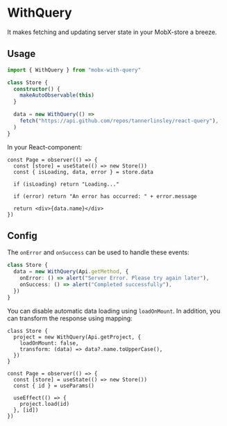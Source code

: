 # WithQuery

It makes fetching and updating server state in your MobX-store a breeze.

## Usage

```ts
import { WithQuery } from "mobx-with-query"

class Store {
  constructor() {
    makeAutoObservable(this)
  }

  data = new WithQuery(() =>
    fetch("https://api.github.com/repos/tannerlinsley/react-query"),
  )
}
```

In your React-component:

```tsx
const Page = observer(() => {
  const [store] = useState(() => new Store())
  const { isLoading, data, error } = store.data

  if (isLoading) return "Loading..."

  if (error) return "An error has occurred: " + error.message

  return <div>{data.name}</div>
})
```

## Config

The `onError` and `onSuccess` can be used to handle these events:

```ts
class Store {
  data = new WithQuery(Api.getMethod, {
    onError: () => alert("Server Error. Please try again later"),
    onSuccess: () => alert("Completed successfully"),
  })
}
```

You can disable automatic data loading using `loadOnMount`. In addition, you can transform the response using mapping:

```tsx
class Store {
  project = new WithQuery(Api.getProject, {
    loadOnMount: false,
    transform: (data) => data?.name.toUpperCase(),
  })
}

const Page = observer(() => {
  const [store] = useState(() => new Store())
  const { id } = useParams()

  useEffect(() => {
    project.load(id)
  }, [id])
})
```
